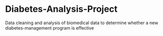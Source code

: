 # Diabetes-Analysis-Project
Data cleaning and analysis of biomedical data to determine whether a new diabetes-management program is effective
